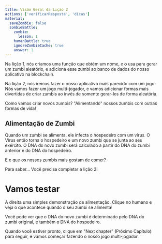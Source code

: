 ```yaml
---
title: Visão Geral da Lição 2
actions: ['verificarResposta', 'dicas']
material:
  saveZombie: false
  zombieBattle:
    zombie:
      lesson: 1
    humanBattle: true
    ignoreZombieCache: true
    answer: 1
---
```


Na lição 1, nós criamos uma função que obtém um nome, e o usa para gerar um zumbi aleatório, e adiciona esse zumbi ao banco de dados do nosso aplicativo na blockchain.

Na lição 2, nós iremos fazer o nosso aplicativo mais parecido com um jogo: Nós vamos fazer um jogo multi-jogador, e vamos adicionar formas mais divertidas de criar zumbis ao invés de somente gerar-los de forma aleatória.

Como vamos criar novos zumbis? "Alimentando" nossos zumbis com outras formas de vida!

## Alimentação de Zumbi

Quando um zumbi se alimenta, ele infecta o hospedeiro com um vírus. O Vírus então torna o hospedeiro e um novo zumbi que se junta ao seu exército. O DNA do novo zumbi será calculado a partir do DNA do zumbi anterior e do DNA do hospedeiro.

E o que os nossos zumbis mais gostam de comer?

Para saber... Você precisa completar a lição 2!

# Vamos testar

A direita uma simples demonstração de alimentação. Clique no humano e veja o que acontece quando o seu zumbi se alimenta!

Você pode ver que o DNA do novo zumbi é determinado pelo DNA do zumbi original, e também o DNA do hospedeiro.

Quando você estiver pronto, clique em "Next chapter" (Próximo Capítulo) para seguir, e vamos começar fazendo o nosso jogo multi-jogador.
